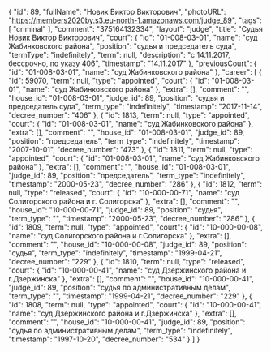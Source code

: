 {
    "id": 89,
    "fullName": "Новик Виктор Викторович",
    "photoURL": "https://members2020by.s3.eu-north-1.amazonaws.com/judge_89",
    "tags": [
        "criminal"
    ],
    "comment": "375164132334",
    "layout": "judge",
    "title": "Судья Новик Виктор Викторович",
    "court": {
        "id": "01-008-03-01",
        "name": "суд Жабинковского района",
        "position": "судья и председатель суда",
        "termType": "indefinitely",
        "term": null,
        "description": "c 14.11.2017, бессрочно, по указу 406",
        "timestamp": "14.11.2017"
    },
    "previousCourt": {
        "id": "01-008-03-01",
        "name": "суд Жабинковского района"
    },
    "career": [
        {
            "id": 59070,
            "term": null,
            "type": "appointed",
            "court": {
                "id": "01-008-03-01",
                "name": "суд Жабинковского района"
            },
            "extra": [],
            "comment": "",
            "house_id": "01-008-03-01",
            "judge_id": 89,
            "position": "судья и председатель суда",
            "term_type": "indefinitely",
            "timestamp": "2017-11-14",
            "decree_number": "406"
        },
        {
            "id": 1813,
            "term": null,
            "type": "appointed",
            "court": {
                "id": "01-008-03-01",
                "name": "суд Жабинковского района"
            },
            "extra": [],
            "comment": "",
            "house_id": "01-008-03-01",
            "judge_id": 89,
            "position": "председатель",
            "term_type": "indefinitely",
            "timestamp": "2007-10-01",
            "decree_number": "473"
        },
        {
            "id": 1811,
            "term": null,
            "type": "appointed",
            "court": {
                "id": "01-008-03-01",
                "name": "суд Жабинковского района"
            },
            "extra": [],
            "comment": "",
            "house_id": "01-008-03-01",
            "judge_id": 89,
            "position": "председатель",
            "term_type": "indefinitely",
            "timestamp": "2000-05-23",
            "decree_number": "286"
        },
        {
            "id": 1812,
            "term": null,
            "type": "released",
            "court": {
                "id": "10-000-00-71",
                "name": "суд Солигорского района и г. Солигорска"
            },
            "extra": [],
            "comment": "",
            "house_id": "10-000-00-71",
            "judge_id": 89,
            "position": "судья",
            "term_type": "",
            "timestamp": "2000-05-23",
            "decree_number": "286"
        },
        {
            "id": 1809,
            "term": null,
            "type": "appointed",
            "court": {
                "id": "10-000-00-08",
                "name": "суд Солигорского района и г.Солигорска"
            },
            "extra": [],
            "comment": "",
            "house_id": "10-000-00-08",
            "judge_id": 89,
            "position": "судья",
            "term_type": "indefinitely",
            "timestamp": "1999-04-21",
            "decree_number": "229"
        },
        {
            "id": 1810,
            "term": null,
            "type": "released",
            "court": {
                "id": "10-000-00-41",
                "name": "суд Дзержинского района и г.Дзержинска"
            },
            "extra": [],
            "comment": "",
            "house_id": "10-000-00-41",
            "judge_id": 89,
            "position": "судья по административным делам",
            "term_type": "",
            "timestamp": "1999-04-21",
            "decree_number": "229"
        },
        {
            "id": 1808,
            "term": null,
            "type": "appointed",
            "court": {
                "id": "10-000-00-41",
                "name": "суд Дзержинского района и г.Дзержинска"
            },
            "extra": [],
            "comment": "",
            "house_id": "10-000-00-41",
            "judge_id": 89,
            "position": "судья по административным делам",
            "term_type": "indefinitely",
            "timestamp": "1997-10-20",
            "decree_number": "534"
        }
    ]
}
